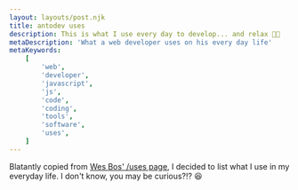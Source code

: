 ```yaml
---
layout: layouts/post.njk
title: antodev uses
description: This is what I use every day to develop... and relax 💪🏻
metaDescription: 'What a web developer uses on his every day life'
metaKeywords:
    [
        'web',
        'developer',
        'javascript',
        'js',
        'code',
        'coding',
        'tools',
        'software',
        'uses',
    ]
---
```


Blatantly copied from [Wes Bos' /uses page](https://wesbos.com/uses), I decided to list what I use in my everyday life. I don't know, you may be curious?!? 😆
